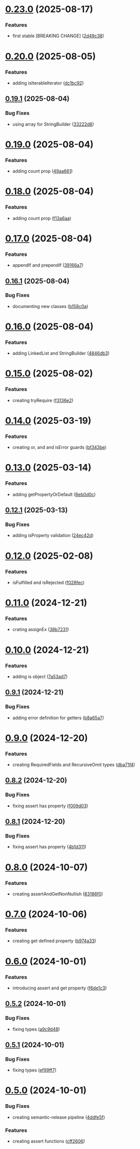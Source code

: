 # [0.23.0](https://github.com/codibre/is-this-a-pigeon/compare/v0.22.0...v0.23.0) (2025-08-17)


### Features

* first stable [BREAKING CHANGE] ([2d49c38](https://github.com/codibre/is-this-a-pigeon/commit/2d49c38a5b182cbd8a8e51362910e139032e1b48))

# [0.20.0](https://github.com/codibre/is-this-a-pigeon/compare/v0.19.1...v0.20.0) (2025-08-05)


### Features

* adding isIterableIterator ([dc1bc92](https://github.com/codibre/is-this-a-pigeon/commit/dc1bc92b4b191281adaf152d350a3f0db7cf8918))

## [0.19.1](https://github.com/codibre/is-this-a-pigeon/compare/v0.19.0...v0.19.1) (2025-08-04)


### Bug Fixes

* using array for StringBuilder ([33222d8](https://github.com/codibre/is-this-a-pigeon/commit/33222d83ca2640d815e54d11780f7941d79d3d6d))

# [0.19.0](https://github.com/codibre/is-this-a-pigeon/compare/v0.18.0...v0.19.0) (2025-08-04)


### Features

* adding count prop ([49aa661](https://github.com/codibre/is-this-a-pigeon/commit/49aa661ea3417ff66edd98b93c160ff9945f5506))

# [0.18.0](https://github.com/codibre/is-this-a-pigeon/compare/v0.17.0...v0.18.0) (2025-08-04)


### Features

* adding count prop ([f13a6aa](https://github.com/codibre/is-this-a-pigeon/commit/f13a6aa998e632e0f43a0c8fe8677bd191d2d5e4))

# [0.17.0](https://github.com/codibre/is-this-a-pigeon/compare/v0.16.1...v0.17.0) (2025-08-04)


### Features

* appendIf and prependIf ([39166a7](https://github.com/codibre/is-this-a-pigeon/commit/39166a7b546b0c06055a3f68c4262c0c0f52d294))

## [0.16.1](https://github.com/codibre/is-this-a-pigeon/compare/v0.16.0...v0.16.1) (2025-08-04)


### Bug Fixes

* documenting new classes ([b158c0a](https://github.com/codibre/is-this-a-pigeon/commit/b158c0a81cf337ff7eed74276381f7b95f9910b7))

# [0.16.0](https://github.com/codibre/is-this-a-pigeon/compare/v0.15.0...v0.16.0) (2025-08-04)


### Features

* adding LinkedList and StringBuilder ([4846db3](https://github.com/codibre/is-this-a-pigeon/commit/4846db34bc2ee08eeae7c89812b47fb2d12d888e))

# [0.15.0](https://github.com/codibre/is-this-a-pigeon/compare/v0.14.0...v0.15.0) (2025-08-02)


### Features

* creating tryRequire ([f3136e2](https://github.com/codibre/is-this-a-pigeon/commit/f3136e26f6d49520520141a41476a89d1e1696c8))

# [0.14.0](https://github.com/codibre/is-this-a-pigeon/compare/v0.13.0...v0.14.0) (2025-03-19)


### Features

* creating or, and and isError guards ([bf343be](https://github.com/codibre/is-this-a-pigeon/commit/bf343be2f561abbf3392204ada7b5acb953e531b))

# [0.13.0](https://github.com/codibre/is-this-a-pigeon/compare/v0.12.1...v0.13.0) (2025-03-14)


### Features

* adding getPropertyOrDefault ([6eb0d0c](https://github.com/codibre/is-this-a-pigeon/commit/6eb0d0c8a8dd992ce4b3d7fca584dee8fbe7ef75))

## [0.12.1](https://github.com/codibre/is-this-a-pigeon/compare/v0.12.0...v0.12.1) (2025-03-13)


### Bug Fixes

* adding isProperty validation ([24ec42d](https://github.com/codibre/is-this-a-pigeon/commit/24ec42da5beea314603db4b562ad61a2489b0082))

# [0.12.0](https://github.com/codibre/is-this-a-pigeon/compare/v0.11.0...v0.12.0) (2025-02-08)


### Features

* isFulfilled and isRejected ([f028fec](https://github.com/codibre/is-this-a-pigeon/commit/f028fec259c70b24bcbec6327b80ec826bdef3c4))

# [0.11.0](https://github.com/codibre/is-this-a-pigeon/compare/v0.10.0...v0.11.0) (2024-12-21)


### Features

* crating assignEx ([38b7231](https://github.com/codibre/is-this-a-pigeon/commit/38b7231a94a3d1803ea3ca7cad9c4578df8b9348))

# [0.10.0](https://github.com/codibre/is-this-a-pigeon/compare/v0.9.1...v0.10.0) (2024-12-21)


### Features

* adding is object ([7a53ad7](https://github.com/codibre/is-this-a-pigeon/commit/7a53ad78a26518667c53effcbcd75601b5d0ce93))

## [0.9.1](https://github.com/codibre/is-this-a-pigeon/compare/v0.9.0...v0.9.1) (2024-12-21)


### Bug Fixes

* adding error definition for getters ([b8a65a7](https://github.com/codibre/is-this-a-pigeon/commit/b8a65a714eedf1580d7a56cce1f071168c61ec1a))

# [0.9.0](https://github.com/codibre/is-this-a-pigeon/compare/v0.8.2...v0.9.0) (2024-12-20)


### Features

* creating RequiredFields and RecursiveOmit types ([dba71f4](https://github.com/codibre/is-this-a-pigeon/commit/dba71f4fa0d0cc918edf80f98085c31449acf9c9))

## [0.8.2](https://github.com/codibre/is-this-a-pigeon/compare/v0.8.1...v0.8.2) (2024-12-20)


### Bug Fixes

* fixing assert has property ([f009d03](https://github.com/codibre/is-this-a-pigeon/commit/f009d0326b3367638db3bfb79b7108763d47119c))

## [0.8.1](https://github.com/codibre/is-this-a-pigeon/compare/v0.8.0...v0.8.1) (2024-12-20)


### Bug Fixes

* fixing assert has property ([4b1d311](https://github.com/codibre/is-this-a-pigeon/commit/4b1d31163c5dd8158a9bb1712679ff74ec632e46))

# [0.8.0](https://github.com/codibre/is-this-a-pigeon/compare/v0.7.0...v0.8.0) (2024-10-07)


### Features

* creating assertAndGetNonNullish ([83186f0](https://github.com/codibre/is-this-a-pigeon/commit/83186f04fba57c0d48b0986b59199bbf3099aae7))

# [0.7.0](https://github.com/codibre/is-this-a-pigeon/compare/v0.6.0...v0.7.0) (2024-10-06)


### Features

* creating get defined property ([b974a33](https://github.com/codibre/is-this-a-pigeon/commit/b974a339886f299e8172c9079e02c93d9d317dc4))

# [0.6.0](https://github.com/codibre/is-this-a-pigeon/compare/v0.5.2...v0.6.0) (2024-10-01)


### Features

* introducing assert and get property ([f6de1c3](https://github.com/codibre/is-this-a-pigeon/commit/f6de1c344fb451258ce6c97e1cca5afb1c5e48b5))

## [0.5.2](https://github.com/codibre/is-this-a-pigeon/compare/v0.5.1...v0.5.2) (2024-10-01)


### Bug Fixes

* fixing types ([a9c9d48](https://github.com/codibre/is-this-a-pigeon/commit/a9c9d48efc1f7655c5e0cee12f4d73b76550d480))

## [0.5.1](https://github.com/codibre/is-this-a-pigeon/compare/v0.5.0...v0.5.1) (2024-10-01)


### Bug Fixes

* fixing types ([ef99ff7](https://github.com/codibre/is-this-a-pigeon/commit/ef99ff712d1f63db4ec116d21d2e18733685a5bd))

# [0.5.0](https://github.com/codibre/is-this-a-pigeon/compare/v0.4.1...v0.5.0) (2024-10-01)


### Bug Fixes

* creating semantic-release pipeline ([4ddfe5f](https://github.com/codibre/is-this-a-pigeon/commit/4ddfe5f8655c5e0f3efe4f9fba4be2b8f695b8cb))


### Features

* creating assert functions ([cff2606](https://github.com/codibre/is-this-a-pigeon/commit/cff2606a96470ead723d72a8c9cae624d8c3b7ee))
